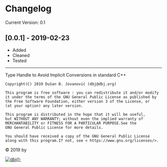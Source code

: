 # Changelog

Current Version: 0.1

## [0.0.1] - 2019-02-23

- Added
- Cleaned
- Tested


<hr/>
	Type Handle to Avoid Implicit Conversions in standard C++

	Copyright(C) 2019 Dušan B. Jovanović (dbj@dbj.org)

	This program is free software : you can redistribute it and/or modify
	it under the terms of the GNU General Public License as published by
	the Free Software Foundation, either version 3 of the License, or
	(at your option) any later version.

	This program is distributed in the hope that it will be useful,
	but WITHOUT ANY WARRANTY; without even the implied warranty of
	MERCHANTABILITY or FITNESS FOR A PARTICULAR PURPOSE.See the
	GNU General Public License for more details.

	You should have received a copy of the GNU General Public License
	along with this program.If not, see < https://www.gnu.org/licenses/>.
</hr>

 &copy; 2019 by

[![dbj();](http://dbj.org/wp-content/uploads/2015/12/cropped-dbj-icon-e1486129719897.jpg)](http://www.dbj.org "dbj")  
